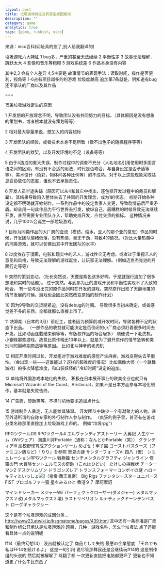 ```yaml
---
layout: post
title: 垃圾游戏特征及其诞生原因推测
description: ""
category: game
analytics: true
tags: [game, rubbish, nico]
---
```


来源：nico百科(网址真的忘了,别人给我翻译的)

垃圾游戏六大特征
1 bug多，严重的甚至无法继续
2 平衡性差
3 故事无法理解，跳跃太大
4 影像和音乐等粗糙
5 游戏系统差
6 作品本身没有内容

其中2,3 会有个人差异
4,5主要是 故事情节的表现手法：读取时间，操作是否便利，视角等
1-6占有项目越多的的游戏
垃圾度越高
追加第7条就是，明知道有bug还不承认的厂商以及其作品

===

15条垃圾游戏诞生的原因

1 开发期的开放理念不明，导致团队没有共同努力的目标。（具体原因是没有想象的策划书，或者根本就没有策划等等）

2 相对最大容量来说，想加入的内容超标

3 开发团队的经验，或者技术本身不足所致（做不出色子的随机程序等等）

4 开发团队的默契，以及开发环境的不足（设备等等）

5 由于4造成的重大失误、制作过程中的调查不充分（人名地名引用使用时多国言语之间的区别，有没有不合适的用法，时代是否吻合，与自身设定是否矛盾等等）、美术设计（色彩，物体间各种比例等）的不成熟。对于以上这些现象采取姑息妥协放任的态度，谁也不去承担责任。

6 开发人员半途失踪（原因可以从4和其它中找出，还包括开发过程中的裁员和解雇）。其结果导致陷入整体失去了共同的开发理念，成为1的状态。
初期开始各种设定都不明确就开始制作，一系列作品中的设定负责人变更，导致剧情前后严重矛盾。却全用一句此作品为平行世界去打发，放纵自己。最糟糕的时候导致无法继续开发，甚至需要专业团队介入，帮助完成开发，应付交货的指标。 这种情况来说，几乎100%会诞生一部垃圾游戏。

7 目标为同类作品的大厂商的亚流（模仿，缩水，亚人的那个亚的意思）作品的时候，开发团队情绪低落，没有热情，毫无干劲，导致4的情况。（对比大量热潮中的同类游戏，就可以仿佛出其中开发团队的水平）

8 过度依存于漫画，电影和现实中的艺人，游戏性全无考虑。或者过于重视艺人的意见和风格，导致无法理解的游戏诞生，让玩家无法理解。（例如迈克杰克逊的月面行走等等）

9 突然的策划变动。（社长突然说，天要是紫色该多好啊，于是就强行追加了很多想法和实时的话题）。
过于突然，与到那为止的游戏开发和平衡性实现不了大致的吻合。
有一些与没出完的原作品同时在开发的游戏，突然原作出现了天翻地覆的情节发展的时候，游戏也会因此突然改变原始的制作计划）

10 因为9导致的交货期紧迫，没有debug的时间。
导致很多当初未确定，或者感觉差不多的东西，全都就那么直接上市了。

11 决算期（日本的3月）前赶工，或者因为预算削减开发时间，导致各种不足的状态下出品。
（一部作品的收益就可能决定是否倒闭的小厂商必须赶着很多时间去开发，比如动画连载结束前等等，有版权作品的场合居多）
顺便说一下老虎机，小钢珠那些游戏，故意比原作晚出10年以上，就是为了避开原作的情节急转和类别间的巅峰期商战等等原因。
比如北斗神拳的老虎机

12 相反开发时间过长，开发组对于游戏难度的感觉产生麻痹，游戏变得失去平衡性。（会出现一些——这谁能过？这样的超难度的情况）比如偶像大师（一个跳舞游戏）的多次降低难度，和口袋妖怪的"冷却时间"设定的追加。

13 单纯将外国游戏本地化的失败。
积极在日本展开事业的欧美企业也就只有Microsoft Wizards of the Coast、Aristocrat，如果不是日本方面参与本地化制作，基本就是失败告终。

14 广告商，赞助等等，不择时机地要求追加点什么

15 游戏制作人暴走，无人能给其降温。
开发团队中缺少一个有凝聚力的人物。甚至外请所谓的自称专家的外行制作人参与制作。
（疯狂的例子里，甚至有在游戏分类名称那里直接加上垃圾游戏上市的。 例如”垃圾rpg“）

RPGツクールDS
RPGツクール4
エルヴァンディアストーリー
大奥記
人生ゲーム（Wiiウェア）
海腹川背Portable（通称：なんとかPortable（笑））
グランディアⅢ
高校野球育成アクションゲーム めざせ！甲子園
ゴーストバスターズ（ファミコン版など）「りり」を参照
里見の謎
サンダーフォースⅥ
四八（仮）
シミュレーションRPGツクール
戦極姫
センチメンタルグラフティ
ジャンライン
修羅の門
大冒険セントエルモスの奇跡（これはひどい）
たけしの挑戦状
チーターマン2
デスクリムゾン
ドラゴンズレア
トランスフォーマーコンボイの謎
ハローキティといっしょ![](ブロッククラッシュ123)!（鬼帝·覇王鬼帝）
Big Rigs
ファンタシースターユニバース
FIST
プロゴルファー猿
星をみるひと
香港９７
摩訶摩訶

マインドシーカー
メジャーWii パーフェクトクローザー(ダメジャー)
メタルマックス２改(メタルマックス２壊)
ラストリベリオン
ルナティックドーンテンペスト
ローグギャラクシー

这个是有个垃圾游戏的成因分类…
http://www23.atwiki.jp/ksgmatome/pages/439.html
其中还有一条标准是厂商和制作组公开承认是垃圾游戏的
题目，几种，游戏名称，怎么个垃圾法
点了还能看具体一点的说明呢

ff14（最终幻想14）
没出就被认定了
商品として失格
最悪の企業態度
「それでも私はFF14を続けるよ」
这是一句引用
说尽管那样我还是会继续玩ff14的
这是制作组的头说的
然后就被解雇了
骂翻了都
一次更新直接把电脑都更坏了
更新也不知道更了什么牛比东西了
